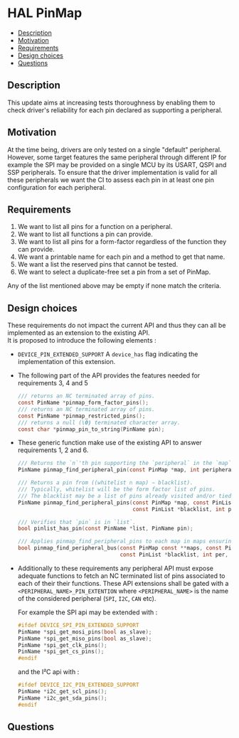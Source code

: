 # HAL  PinMap

<!-- toc -->

- [Description](#Description)
- [Motivation](#Motivation)
- [Requirements](#Requirements)
- [Design choices](#Design-choices)
- [Questions](#Questions)

<!-- tocstop -->

## Description

This update aims at increasing tests thoroughness by enabling them to check driver's reliability for each pin declared as supporting a peripheral.

## Motivation

At the time being, drivers are only tested on a single "default" peripheral. However, some target features the same peripheral through different IP for example the SPI may be provided on a single MCU by its USART, QSPI and SSP peripherals. To ensure that the driver implementation is valid for all these peripherals we want the CI to assess each pin in at least one pin configuration for each peripheral.

## Requirements

1. We want to list all pins for a function on a peripheral.
2. We want to list all functions a pin can provide.
3. We want to list all pins for a form-factor regardless of the function they can provide.
4. We want a printable name for each pin and a method to get that name.
5. We want a list the reserved pins that cannot be tested.
6. We want to select a duplicate-free set a pin from a set of PinMap.

Any of the list mentioned above may be empty if none match the criteria.

## Design choices

These requirements do not impact the current API and thus they can all be implemented as an extension to the existing API.   
It is proposed to introduce the following elements :
- `DEVICE_PIN_EXTENDED_SUPPORT` A `device_has` flag indicating the implementation of this extension.
- The following part of the API provides the features needed for requirements 3, 4 and 5
  ```c
  /// returns an NC terminated array of pins.
  const PinName *pinmap_form_factor_pins();
  /// returns an NC terminated array of pins.
  const PinName *pinmap_restricted_pins();
  /// returns a null (\0) terminated character array.
  const char *pinmap_pin_to_string(PinName pin);
  ```
- These generic function make use of the existing API to answer requirements 1, 2 and 6.
  ```c
  /// Returns the `n`'th pin supporting the `peripheral` in the `map`.
  PinName pinmap_find_peripheral_pin(const PinMap *map, int peripheral, uint32_t n);

  /// Returns a pin from ((whitelist ∩ map) − blacklist).
  /// Typically, whitelist will be the form factor list of pins.
  /// The blacklist may be a list of pins already visited and/or tied to another peripheral.
  PinName pinmap_find_peripheral_pins(const PinMap *map, const PinList *whitelist,
                                      const PinList *blacklist, int per);

  /// Verifies that `pin` is in `list`.
  bool pinlist_has_pin(const PinName *list, PinName pin);

  /// Applies pinmap_find_peripheral_pins to each map in maps ensuring a pin will not be used twice.
  bool pinmap_find_peripheral_bus(const PinMap const **maps, const PinList *whitelist,
                                  const PinList *blacklist, int per, PinName *pins, uint32_t count);
  ```
- Additionally to these requirements any peripheral API must expose adequate functions to fetch an NC terminated list of pins associated to each of their their functions. These API extensions shall be gated with a `<PERIPHERAL_NAME>_PIN_EXTENTION` where `<PERIPHERAL_NAME>` is the name of the considered peripheral (`SPI`, `I2C`, `CAN` etc).
  
  For example the SPI api may be extended with :
  ```c
  #ifdef DEVICE_SPI_PIN_EXTENDED_SUPPORT
  PinName *spi_get_mosi_pins(bool as_slave);
  PinName *spi_get_miso_pins(bool as_slave);
  PinName *spi_get_clk_pins();
  PinName *spi_get_cs_pins();
  #endif
  ```

  and the I²C api with :
  ```c
  #ifdef DEVICE_I2C_PIN_EXTENDED_SUPPORT
  PinName *i2c_get_scl_pins();
  PinName *i2c_get_sda_pins();
  #endif
  ```
  

## Questions

